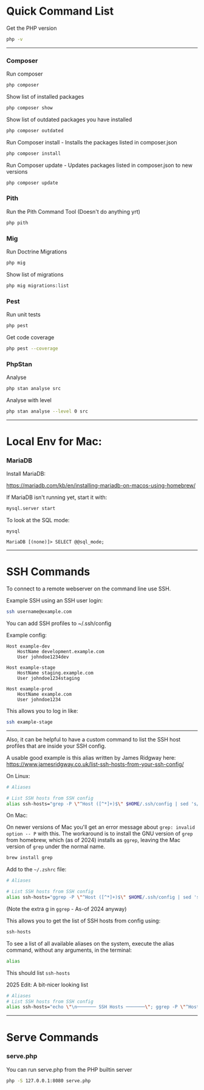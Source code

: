 # Quick Command List

Get the PHP version
```bash
php -v
```


----
### Composer

Run composer
```bash
php composer
```

Show list of installed packages
```bash
php composer show
```

Show list of outdated packages you have installed
```bash
php composer outdated
```

Run Composer install - Installs the packages listed in composer.json
```bash
php composer install
```

Run Composer update - Updates packages listed in composer.json to new versions
```bash
php composer update
```


### Pith

Run the Pith Command Tool (Doesn't do anything yrt)
```bash
php pith
```

### Mig

Run Doctrine Migrations
```bash
php mig
```


Show list of migrations
```bash
php mig migrations:list
```




### Pest

Run unit tests
```bash
php pest
```

Get code coverage
```bash
php pest --coverage
```
### PhpStan


Analyse
```bash
php stan analyse src
````

Analyse with level
```bash
php stan analyse --level 0 src
````

----



# Local Env for Mac:

### MariaDB


Install MariaDB:

https://mariadb.com/kb/en/installing-mariadb-on-macos-using-homebrew/

If MariaDB isn't running yet, start it with:

```bash
mysql.server start
```

To look at the SQL mode:

```
mysql

MariaDB [(none)]> SELECT @@sql_mode;
```


----

# SSH Commands

To connect to a remote webserver on the command line use SSH.

Example SSH using an SSH user login:
```bash
ssh username@example.com
```

You can add SSH profiles to ~/.ssh/config

Example config:

```
Host example-dev
    HostName development.example.com
    User johndoe1234dev

Host example-stage
    HostName staging.example.com
    User johndoe1234staging

Host example-prod
    HostName example.com
    User johndoe1234
```

This allows you to log in like:

```bash
ssh example-stage
```

---

Also, it can be helpful to have a custom command to list the SSH host profiles that are inside your SSH config. 


A usable good example is this alias written by James Ridgway here: https://www.jamesridgway.co.uk/list-ssh-hosts-from-your-ssh-config/

On Linux:
```bash
# Aliases

# List SSH hosts from SSH config
alias ssh-hosts="grep -P \"^Host ([^*]+)$\" $HOME/.ssh/config | sed 's/Host //'"
```

On Mac:

On newer versions of Mac you'll get an error message about  `grep: invalid option -- P` with this. The workaround is to install the GNU version of `grep` from homebrew, which (as of 2024) installs as `ggrep`, leaving the Mac version of `grep` under the normal name. 


```bash
brew install grep
```

Add to the `~/.zshrc` file:
```bash
# Aliases

# List SSH hosts from SSH config
alias ssh-hosts="ggrep -P \"^Host ([^*]+)$\" $HOME/.ssh/config | sed 's/Host //'"
```

(Note the extra g in `ggrep` - As-of 2024 anyway)


This allows you to get the list of SSH hosts from config using:

```bash
ssh-hosts
```

To see a list of all available aliases on the system, execute the alias command, without any arguments, in the terminal:

```bash
alias
```

This should list `ssh-hosts`


2025 Edit: A bit-nicer looking list

```bash
# Aliases
# List SSH hosts from SSH config
alias ssh-hosts="echo \"\n─────── SSH Hosts ───────\"; ggrep -P \"^Host ([^*]+)$\" $HOME/.ssh/config | sed 's/Host //'; echo \"───── / SSH Hosts ───────\n\""
```


---

# Serve Commands

### serve.php

You can run serve.php from the PHP builtin server
```bash
php -S 127.0.0.1:8080 serve.php
```
